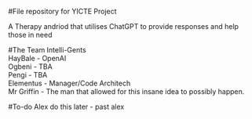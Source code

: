 #File repository for YICTE Project

A Therapy andriod that utilises ChatGPT to provide responses and help those in need

#The Team
Intelli-Gents <br>
HayBale - OpenAI <br>
Ogbeni - TBA <br>
Pengi - TBA<br>
Elementus - Manager/Code Architech <br>
Mr Griffin - The man that allowed for this insane idea to possibly happen. <br>

#To-do
Alex do this later - past alex
